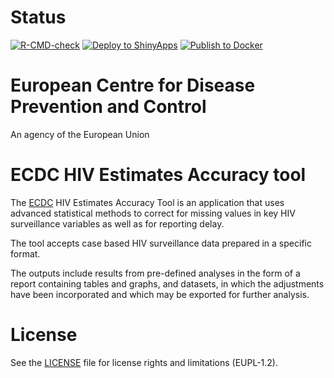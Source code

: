 # Status

[![R-CMD-check](https://github.com/nextpagesoft/hivEstimatesAccuracy2/actions/workflows/R-CMD-check.yaml/badge.svg)](https://github.com/nextpagesoft/hivEstimatesAccuracy2/actions/workflows/R-CMD-check.yaml)
[![Deploy to ShinyApps](https://github.com/nextpagesoft/hivEstimatesAccuracy2/actions/workflows/Deploy-shinyapps.io.yaml/badge.svg)](https://github.com/nextpagesoft/hivEstimatesAccuracy2/actions/workflows/Deploy-shinyapps.io.yaml)
[![Publish to Docker](https://github.com/nextpagesoft/hivEstimatesAccuracy2/actions/workflows/Publish.yaml/badge.svg)](https://github.com/nextpagesoft/hivEstimatesAccuracy2/actions/workflows/Publish.yaml)

# European Centre for Disease Prevention and Control

An agency of the European Union

# ECDC HIV Estimates Accuracy tool

The [ECDC](https://ecdc.europa.eu/en/home) HIV Estimates Accuracy Tool is an application that uses
advanced statistical methods to correct for missing values in key HIV surveillance variables as well
as for reporting delay.

The tool accepts case based HIV surveillance data prepared in a specific format.

The outputs include results from pre-defined analyses in the form of a report containing tables and
graphs, and datasets, in which the adjustments have been incorporated and which may be exported for
further analysis.

# License

See the [LICENSE](https://github.com/nextpagesoft/hivEstimatesAccuracy2/blob/master/LICENSE) file
for license rights and limitations (EUPL-1.2).
